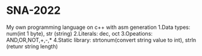 # SNA-2022
My own programming language on c++ with asm generation
1.Data types: num(int 1 byte), str (string)
2.Literals: dec, oct
3.Opeations: AND,OR,NOT,+,-,*
4.Static library: strtonum(convert string value to int), strln (retunr string length)
